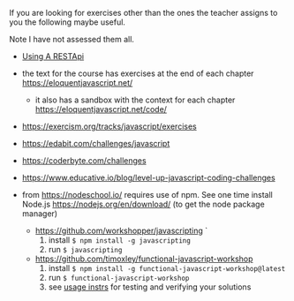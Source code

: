 If you are looking for exercises other than the ones the teacher assigns to you the following maybe useful.

Note I have not assessed them all.

* [Using A RESTApi](restapi-fetch)

* the text for the course has exercises at the end of each chapter https://eloquentjavascript.net/
    - it also has a sandbox with the context for each chapter https://eloquentjavascript.net/code/ 
* https://exercism.org/tracks/javascript/exercises 
* https://edabit.com/challenges/javascript 
* https://coderbyte.com/challenges 
* https://www.educative.io/blog/level-up-javascript-coding-challenges
* from https://nodeschool.io/  requires use of npm. See one time
  install Node.js https://nodejs.org/en/download/ (to get the node package manager)
  * https://github.com/workshopper/javascripting  `
    1. install `$ npm install -g javascripting`  
    1. run `$ javascripting`       
  * https://github.com/timoxley/functional-javascript-workshop
    1. install `$ npm install -g functional-javascript-workshop@latest`
    1. run `$ functional-javascript-workshop`
    3. see [usage instrs](https://github.com/timoxley/functional-javascript-workshop#usage-instructions) for testing and verifying your solutions
<!--
* https://practity.com/582-2/
-->
